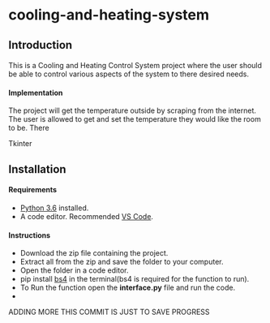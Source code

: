 # cooling-and-heating-system

## Introduction

#### 

<p>
This is a Cooling and Heating Control System project where the user should be able to control various aspects of the system to there desired needs. 
</p>

#### Implementation

<p>
  The project will get the temperature outside by scraping from the internet. The user is allowed to get and set the temperature they would like the room to be. There
  
  Tkinter 
</p>

## Installation

#### Requirements

* [Python 3.6](https://www.python.org/downloads/release/python-360/) installed.
* A code editor. Recommended [VS Code](https://code.visualstudio.com/download).

#### Instructions

* Download the zip file containing the project.
* Extract all from the zip and save the folder to your computer.
* Open the folder in a code editor.
* pip install [bs4](https://pypi.org/project/bs4/) in the terminal(bs4 is required for the function to run).
* To Run the function open the **interface.py** file and run the code.
* 





ADDING MORE THIS COMMIT IS JUST TO SAVE PROGRESS
